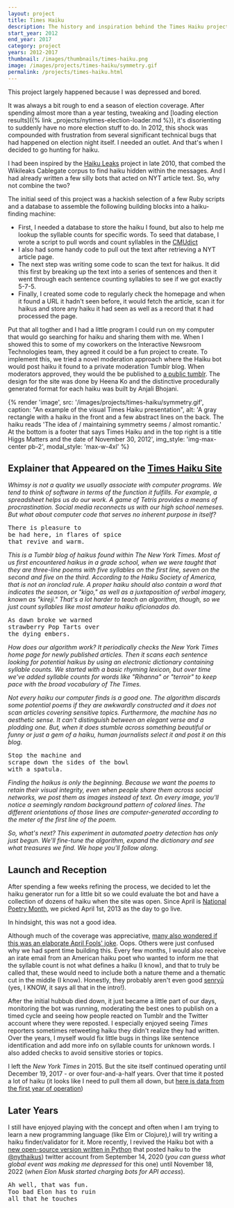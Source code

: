 ```yaml
---
layout: project
title: Times Haiku
description: The history and inspiration behind the Times Haiku project which ran from 2012 - 2017
start_year: 2012
end_year: 2017
category: project
years: 2012-2017
thumbnail: /images/thumbnails/times-haiku.png
image: /images/projects/times-haiku/symmetry.gif
permalink: /projects/times-haiku.html
---
```

This project largely happened because I was depressed and bored.

It was always a bit rough to end a season of election coverage. After spending almost more than a year testing, tweaking and [loading election results]({% link _projects/nytimes-election-loader.md %}), it's disorienting to suddenly have no more election stuff to do. In 2012, this shock was compounded with frustration from several significant technical bugs that had happened on election night itself. I needed an outlet. And that's when I decided to go hunting for haiku.

I had been inspired by the [Haiku Leaks](https://www.poetryfoundation.org/poetry-news/59602/leaks-come-in-all-shapes-and-sizes) project in late 2010, that combed the Wikileaks Cablegate corpus to find haiku hidden within the messages. And I had already written a few silly bots that acted on NYT article text. So, why not combine the two?

The initial seed of this project was a hackish selection of a few Ruby scripts and a database to assemble the following building blocks into a haiku-finding machine:
- First, I needed a database to store the haiku I found, but also to help me lookup the syllable counts for specific words. To seed that database, I wrote a script to pull words and count syllables in the [CMUdict](http://www.speech.cs.cmu.edu/cgi-bin/cmudict)
- I also had some handy code to pull out the text after retrieving a NYT article page.
- The next step was writing some code to scan the text for haikus. It did this first by breaking up the text into a series of sentences and then it went through each sentence counting syllables to see if we got exactly 5-7-5.
- Finally, I created some code to regularly check the homepage and when it found a URL it hadn't seen before, it would fetch the article, scan it for haikus and store any haiku it had seen as well as a record that it had processed the page.

Put that all togther and I had a little program I could run on my computer that would go searching for haiku and sharing them with me. When I showed this to some of my coworkers on the Interactive Newsroom Technologies team, they agreed it could be a fun project to create. To implement this, we tried a novel moderation approach where the Haiku bot would post haiku it found to a private moderation Tumblr blog. When moderators approved, they would the be published to [a public tumblr](https://timeshaiku.tumblr.com/). The design for the site was done by Heena Ko and the distinctive procedurally generated format for each haiku was built by Anjali Bhojani.

{% render 'image', src: '/images/projects/times-haiku/symmetry.gif', caption: "An example of the visual Times Haiku presentation",
alt: 'A gray rectangle with a haiku in the front and a few abstract lines on the back. The haiku reads \'The idea of / maintaining symmetry seems / almost romantic.\' At the bottom is a footer that says Times Haiku and in the top right is a title Higgs Matters and the date of November 30, 2012', img_style: 'img-max-center pb-2', modal_style: 'max-w-4xl' %}

## Explainer that Appeared on the [Times Haiku Site](https://timeshaiku.tumblr.com/about)
_Whimsy is not a quality we usually associate with computer programs. We tend to think of software in terms of the function it fulfills. For example, a spreadsheet helps us do our work. A game of Tetris provides a means of procrastination. Social media reconnects us with our high school nemeses. But what about computer code that serves no inherent purpose in itself?_

<pre>
There is pleasure to
be had here, in flares of spice
that revive and warm.
</pre>

_This is a Tumblr blog of haikus found within The New York Times. Most of us first encountered haikus in a grade school, when we were taught that they are three-line poems with five syllables on the first line, seven on the second and five on the third. According to the Haiku Society of America, that is not an ironclad rule. A proper haiku should also contain a word that indicates the season, or "kigo," as well as a juxtaposition of verbal imagery, known as "kireji." That's a lot harder to teach an algorithm, though, so we just count syllables like most amateur haiku aficionados do._

<pre>
As dawn broke we warmed
strawberry Pop Tarts over
the dying embers.
</pre>

_How does our algorithm work? It periodically checks the New York Times home page for newly published articles. Then it scans each sentence looking for potential haikus by using an electronic dictionary containing syllable counts. We started with a basic rhyming lexicon, but over time we've added syllable counts for words like "Rihanna" or "terroir" to keep pace with the broad vocabulary of The Times._

_Not every haiku our computer finds is a good one. The algorithm discards some potential poems if they are awkwardly constructed and it does not scan articles covering sensitive topics. Furthermore, the machine has no aesthetic sense. It can't distinguish between an elegant verse and a plodding one. But, when it does stumble across something beautiful or funny or just a gem of a haiku, human journalists select it and post it on this blog._

<pre>
Stop the machine and
scrape down the sides of the bowl
with a spatula.
</pre>

_Finding the haikus is only the beginning. Because we want the poems to retain their visual integrity, even when people share them across social networks, we post them as images instead of text. On every image, you'll notice a seemingly random background pattern of colored lines. The different orientations of those lines are computer-generated according to the meter of the first line of the poem._

_So, what's next? This experiment in automated poetry detection has only just begun. We'll fine-tune the algorithm, expand the dictionary and see what treasures we find. We hope you'll follow along._

## Launch and Reception
After spending a few weeks refining the process, we decided to let the haiku generator run for a little bit so we could evaluate the bot and have a collection of dozens of haiku when the site was open. Since April is [National Poetry Month](https://poets.org/national-poetry-month), we picked April 1st, 2013 as the day to go live.

In hindsight, this was not a good idea.

Although much of the coverage was appreciative, [many also wondered if this was an elaborate April Fools' joke](https://www.niemanlab.org/2013/04/not-an-april-fools-joke-the-new-york-times-has-built-a-haiku-bot/). Oops. Others were just confused why we had spent time building this. Every few months, I would also receive an irate email from an American haiku poet who wanted to inform me that the syllable count is not what defines a haiku (I know), and that to truly be called that, these would need to include both a nature theme and a thematic cut in the middle (I know). Honestly, they probably aren't even good [senryū](https://en.wikipedia.org/wiki/Senry%C5%AB) (yes, I KNOW, it says all that in the intro!).

After the initial hubbub died down, it just became a little part of our days, monitoring the bot was running, moderating the best ones to publish on a timed cycle and seeing how people reacted on Tumblr and the Twitter account where they were reposted. I especially enjoyed seeing _Times_ reporters sometimes retweeting haiku they didn't realize they had written. Over the years, I myself would fix little bugs in things like sentence identification and add more info on syllable counts for unknown words. I also added checks to avoid sensitive stories or topics.

I left the _New York Times_ in 2015. But the site itself continued operating until December 19, 2017 - or over four-and-a-half years. Over that time it posted a lot of haiku (it looks like I need to pull them all down, but [here is data from the first year of operation](https://docs.google.com/spreadsheets/d/1L4G7HmuBE3M7O-YXTf4b449CzAHZ3yE1aNLeBczbjCo/edit?gid=0#gid=0))

## Later Years
I still have enjoyed playing with the concept and often when I am trying to learn a new programming language (like Elm or Clojure),I will try writing a haiku finder/validator for it. More recently, I revived the Haiku bot with a [new open-source version written in Python](https://github.com/harrisj/nyt-haiku-python) that posted haiku to the [@nythaikus](https://xcancel.com/nythaikus)) twitter account from September 14, 2020 (_you can guess what global event was making me depressed_ for this one) until November 18, 2022 (_when Elon Musk started charging bots for API access_).

<pre>
Ah well, that was fun.
Too bad Elon has to ruin
all that he touches
</pre>
